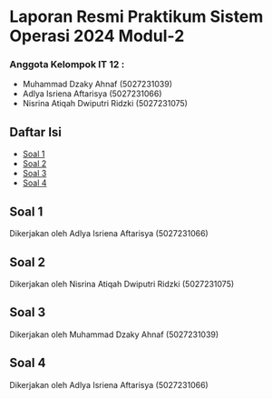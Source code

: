 # Laporan Resmi Praktikum Sistem Operasi 2024 Modul-2
### Anggota Kelompok IT 12 :

- Muhammad Dzaky Ahnaf (5027231039)
- Adlya Isriena Aftarisya (5027231066)
- Nisrina Atiqah Dwiputri Ridzki (5027231075)

## Daftar Isi

- [Soal 1](##soal-1)
- [Soal 2](##soal-2)
- [Soal 3](##soal-3)
- [Soal 4](##soal-4)

## Soal 1

Dikerjakan oleh Adlya Isriena Aftarisya (5027231066)

## Soal 2

Dikerjakan oleh Nisrina Atiqah Dwiputri Ridzki (5027231075)

## Soal 3

Dikerjakan oleh Muhammad Dzaky Ahnaf (5027231039)

## Soal 4

Dikerjakan oleh Adlya Isriena Aftarisya (5027231066)
